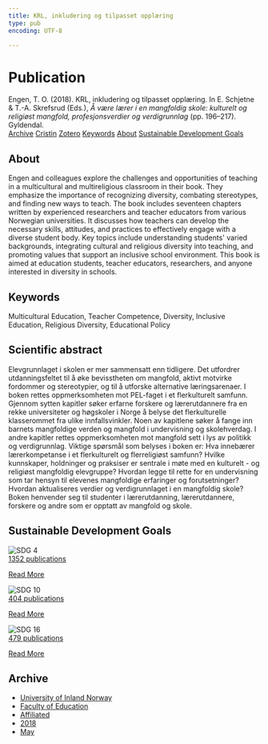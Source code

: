 ```yaml
---
title: KRL, inkludering og tilpasset opplæring
type: pub
encoding: UTF-8

---
```

<h1>Publication</h1>
<article id="csl-bib-container-7V54S775" class="csl-bib-container">
  <div class="csl-bib-body"> <div class="csl-entry">Engen, T. O. (2018). KRL, inkludering og tilpasset opplæring. In E. Schjetne &#38; T.-A. Skrefsrud (Eds.), <i>Å være lærer i en mangfoldig skole: kulturelt og religiøst mangfold, profesjonsverdier og verdigrunnlag</i> (pp. 196–217). Gyldendal.</div> </div>
  <div class="csl-bib-buttons">
    <a href="#taxonomy-article-7V54S775" alt="archive" class="csl-bib-button">Archive</a>
    <a href="https://app.cristin.no/results/show.jsf?id=1586268" alt="Cristin" class="csl-bib-button">Cristin</a>
    <a href="http://zotero.org/groups/5881554/items/7V54S775" alt="Zotero" class="csl-bib-button">Zotero</a>
    <a href="#keywords-article-7V54S775" alt="keywords" class="csl-bib-button">Keywords</a>
    <a href="#about-article-7V54S775" alt="about_pub" class="csl-bib-button">About</a>
    <a href="#sdg-article-7V54S775" alt="sdg" class="csl-bib-button">Sustainable Development Goals</a>
  </div>
  <div id="csl-bib-meta-container-7V54S775"></div>
</article>
<div id="csl-bib-meta-7V54S775" class="csl-bib-meta">
  <article id="about-article-7V54S775" class="about_pub-article">
    <h1>About</h1>
    Engen and colleagues explore the challenges and opportunities of teaching in a multicultural and multireligious classroom in their book. They emphasize the importance of recognizing diversity, combating stereotypes, and finding new ways to teach. The book includes seventeen chapters written by experienced researchers and teacher educators from various Norwegian universities. It discusses how teachers can develop the necessary skills, attitudes, and practices to effectively engage with a diverse student body. Key topics include understanding students' varied backgrounds, integrating cultural and religious diversity into teaching, and promoting values that support an inclusive school environment. This book is aimed at education students, teacher educators, researchers, and anyone interested in diversity in schools.
  </article>
  <article id="keywords-article-7V54S775" class="keywords-article">
    <h1>Keywords</h1>
    Multicultural Education, Teacher Competence, Diversity, Inclusive Education, Religious Diversity, Educational Policy
  </article>
  <article id="abstract-article-7V54S775" class="abstract-article">
    <h1>Scientific abstract</h1>
    Elevgrunnlaget i skolen er mer sammensatt enn tidligere. Det utfordrer utdanningsfeltet til å øke bevisstheten om mangfold, aktivt motvirke fordommer og stereotypier, og til å utforske alternative læringsarenaer. I boken rettes oppmerksomheten mot PEL-faget i et flerkulturelt samfunn. Gjennom sytten kapitler søker erfarne forskere og lærerutdannere fra en rekke universiteter og høgskoler i Norge å belyse det flerkulturelle klasserommet fra ulike innfallsvinkler. Noen av kapitlene søker å fange inn barnets mangfoldige verden og mangfold i undervisning og skolehverdag. I andre kapitler rettes oppmerksomheten mot mangfold sett i lys av politikk og verdigrunnlag. Viktige spørsmål som belyses i boken er: Hva innebærer lærerkompetanse i et flerkulturelt og flerreligiøst samfunn? Hvilke kunnskaper, holdninger og praksiser er sentrale i møte med en kulturelt - og religiøst mangfoldig elevgruppe? Hvordan legge til rette for en undervisning som tar hensyn til elevenes mangfoldige erfaringer og forutsetninger? Hvordan aktualiseres verdier og verdigrunnlaget i en mangfoldig skole? Boken henvender seg til studenter i lærerutdanning, lærerutdannere, forskere og andre som er opptatt av mangfold og skole.
  </article>
  <article id="sdg-article-7V54S775" class="sdg-article">
    <h1>Sustainable Development Goals</h1>
    <div class="sdg-container"><div id="sdg4" class="sdg">
        <img src="{{< params subfolder >}}images/sdg/sdg04_en.png" class="image" alt="SDG 4">
        <div class="sdg-overlay">
          <a href="/en/archive/?key=?sdg=4#archive" class="sdg-publication-count"><span>1352</span> publications</a>
          <p><a href="https://sdgs.un.org/goals/goal4" class="sdg-read-more">Read More</a></p>
        </div>
      </div> <div id="sdg10" class="sdg">
        <img src="{{< params subfolder >}}images/sdg/sdg10_en.png" class="image" alt="SDG 10">
        <div class="sdg-overlay">
          <a href="/en/archive/?key=?sdg=10#archive" class="sdg-publication-count"><span>404</span> publications</a>
          <p><a href="https://sdgs.un.org/goals/goal10" class="sdg-read-more">Read More</a></p>
        </div>
      </div> <div id="sdg16" class="sdg">
        <img src="{{< params subfolder >}}images/sdg/sdg16_en.png" class="image" alt="SDG 16">
        <div class="sdg-overlay">
          <a href="/en/archive/?key=?sdg=16#archive" class="sdg-publication-count"><span>479</span> publications</a>
          <p><a href="https://sdgs.un.org/goals/goal16" class="sdg-read-more">Read More</a></p>
        </div>
      </div></div>
  </article>
  <article id="taxonomy-article-7V54S775" class="taxonomy-article">
    <h1>Archive</h1>
    <ul>
      <li>
        <a href="/en/archive/?key=3DCRN523">University of Inland Norway</a>
      </li>
      <li>
        <a href="/en/archive/?key=WYNZA47F">Faculty of Education</a>
      </li>
      <li>
        <a href="/en/archive/?key=2ZAN5K7T">Affiliated</a>
      </li>
      <li>
        <a href="/en/archive/?key=QU482WF9">2018</a>
      </li>
      <li>
        <a href="/en/archive/?key=UDTELPG3">May</a>
      </li>
    </ul>
  </article>
</div>
